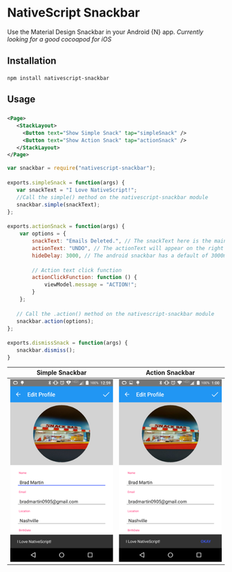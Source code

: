 # NativeScript Snackbar

Use the Material Design Snackbar in your Android {N} app.
*Currently looking for a good cocoapod for iOS*

## Installation
`npm install nativescript-snackbar`

## Usage

###
```XML
<Page>
   <StackLayout>
     <Button text="Show Simple Snack" tap="simpleSnack" />
     <Button text="Show Action Snack" tap="actionSnack" />
   </StackLayout>
</Page>
```

```JavaScript
var snackbar = require("nativescript-snackbar");

exports.simpleSnack = function(args) {
   var snackText = "I Love NativeScript!";      
   //Call the simple() method on the nativescript-snackbar module
   snackbar.simple(snackText);   
};

exports.actionSnack = function(args) {
    var options = {
        snackText: "Emails Deleted.", // The snackText here is the main text to display with the snackbar.
        actionText: "UNDO", // The actionText will appear on the right side and is interactive if the user taps it before the snackbar hides
        hideDelay: 3000, // The android snackbar has a default of 3000ms before it hides.
        
        // Action text click function
        actionClickFunction: function () {
            viewModel.message = "ACTION!";
        }
    };

   // Call the .action() method on the nativescript-snackbar module
   snackbar.action(options);   
};

exports.dismissSnack = function(args) {
   snackbar.dismiss();
}

```
Simple Snackbar | Action Snackbar
------------ | -------------
![Simple](/simple.png) | ![Action](/action.png)
